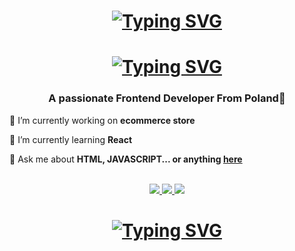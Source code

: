 <!-- AUTHOR DAMIAN CZERWINSKY -->

<h1 align="center">
<a href="https://git.io/typing-svg"><img src="https://readme-typing-svg.herokuapp.com?font=Mulish&weight=600&size=30&duration=200&pause=500&color=025EF7&center=true&vCenter=true&random=false&width=500&lines=%F0%9F%91%8B;%E2%8C%A8%EF%B8%8F;%F0%9F%8F%80;%F0%9F%8D%94;%F0%9F%8C%8D;%F0%9F%92%BB;%F0%9F%8F%8B%EF%B8%8F;%F0%9F%92%A4" alt="Typing SVG" /></a>
</h1>

<h1 align="center">
  <!-- Want this effect ? ->| https://readme-typing-svg.herokuapp.com/demo/ |<- try this-->
  <a href="https://git.io/typing-svg"><img src="https://readme-typing-svg.herokuapp.com?font=Mulish&weight=600&size=30&pause=2000&color=025EF7&center=true&vCenter=true&random=false&width=500&lines=Hello+I'm+Damian+Czerwinsky%F0%9F%91%8B;I'm+Frontend+Developer+%F0%9F%9A%80" alt="Typing SVG" /></a></a>
</h1>

<h3 align="center">A passionate Frontend Developer From Poland📍</h3>

<div align="left">
 
 🔭 I’m currently working on **ecommerce store**
 
 🌱 I’m currently learning **React**

💬 Ask me about **HTML, JAVASCRIPT... or anything [here](https://github.com/Damianchii/salesp07/issues)**

 </div>

<br/>
<!-- AUTHOR DAMIAN CZERWINSKY -->
<div align="center"> 
  <a href="mailto:damianczerwinsky@gmail.com">
    <img src="https://img.shields.io/badge/Gmail-333333?style=for-the-badge&logo=gmail&logoColor=red" />
  </a>
  <a href="https://linkedin.com/in/damian-czerwinsky" target="_blank">
    <img src="https://img.shields.io/badge/LinkedIn-0077B5?style=for-the-badge&logo=linkedin&logoColor=white" target="_blank" />
  </a>
  <a href="https://Damianchii.github.io/dist/index" target="_blank">
     <img src="https://img.shields.io/badge/Portfolio-FF5722?style=for-the-badge&logo=todoist&logoColor=white" target="_blank" />
  </a>
</div>

<h1 align="center"><a href="https://git.io/typing-svg"><img src="https://readme-typing-svg.herokuapp.com?font=Mulish&duration=100&pause=1000000000000000&color=F2F704&center=true&vCenter=true&random=false&width=500&lines=%F0%9F%94%A7+Languages+and+Frameworks+%F0%9F%94%A7" alt="Typing SVG" /></a></h1>

